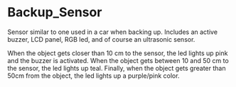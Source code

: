 # Backup_Sensor
Sensor similar to one used in a car when backing up. 
Includes an active buzzer, LCD panel, RGB led, and of course an ultrasonic sensor. 

When the object gets closer than 10 cm to the sensor, the led lights up pink and the buzzer is activated.
When the object gets between 10 and 50 cm to the sensor, the led lights up teal.
Finally, when the object gets greater than 50cm from the object, the led lights up a purple/pink color. 

